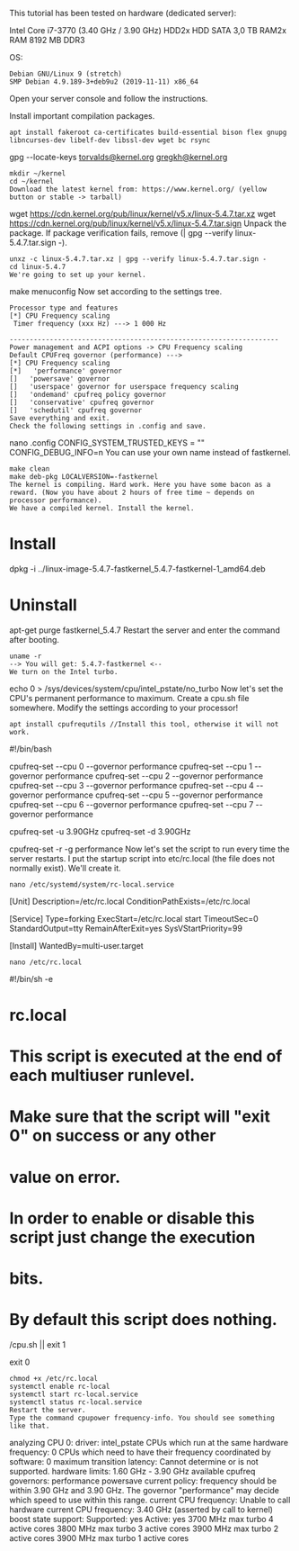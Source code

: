 
This tutorial has been tested on hardware (dedicated server):

Intel Core i7-3770 (3.40 GHz / 3.90 GHz)
HDD2x HDD SATA 3,0 TB
RAM2x RAM 8192 MB DDR3

OS:

	Debian GNU/Linux 9 (stretch)
	SMP Debian 4.9.189-3+deb9u2 (2019-11-11) x86_64

Open your server console and follow the instructions.

Install important compilation packages.
```
apt install fakeroot ca-certificates build-essential bison flex gnupg libncurses-dev libelf-dev libssl-dev wget bc rsync 

```
gpg --locate-keys torvalds@kernel.org gregkh@kernel.org 

```
mkdir ~/kernel
cd ~/kernel 
Download the latest kernel from: https://www.kernel.org/ (yellow button or stable -> tarball)
```
wget https://cdn.kernel.org/pub/linux/kernel/v5.x/linux-5.4.7.tar.xz
wget https://cdn.kernel.org/pub/linux/kernel/v5.x/linux-5.4.7.tar.sign 
Unpack the package. If package verification fails, remove (| gpg --verify linux-5.4.7.tar.sign -).
```
unxz -c linux-5.4.7.tar.xz | gpg --verify linux-5.4.7.tar.sign -
cd linux-5.4.7 
We're going to set up your kernel.
```
make menuconfig 
Now set according to the settings tree.
```
Processor type and features
[*] CPU Frequency scaling
 Timer frequency (xxx Hz) ---> 1 000 Hz

-------------------------------------------------------------------
Power management and ACPI options -> CPU Frequency scaling
Default CPUFreq governor (performance) --->
[*] CPU Frequency scaling
[*]   'performance' governor
[]   'powersave' governor
[]   'userspace' governor for userspace frequency scaling
[]   'ondemand' cpufreq policy governor
[]   'conservative' cpufreq governor
[]   'schedutil' cpufreq governor 
Save everything and exit.
Check the following settings in .config and save.
```
nano .config
CONFIG_SYSTEM_TRUSTED_KEYS = ""
CONFIG_DEBUG_INFO=n 
You can use your own name instead of fastkernel.
```
make clean
make deb-pkg LOCALVERSION=-fastkernel 
The kernel is compiling. Hard work. Here you have some bacon as a reward. (Now you have about 2 hours of free time ~ depends on processor performance).
We have a compiled kernel. Install the kernel.
```
Install
=====
dpkg -i ../linux-image-5.4.7-fastkernel_5.4.7-fastkernel-1_amd64.deb

Uninstall
=====
apt-get purge fastkernel_5.4.7 
Restart the server and enter the command after booting.
```
uname -r
--> You will get: 5.4.7-fastkernel <-- 
We turn on the Intel turbo.
```
echo 0 > /sys/devices/system/cpu/intel_pstate/no_turbo 
Now let's set the CPU's permanent performance to maximum. Create a cpu.sh file somewhere. Modify the settings according to your processor!
```
apt install cpufrequtils //Install this tool, otherwise it will not work. 
```
#!/bin/bash

cpufreq-set --cpu 0 --governor performance
cpufreq-set --cpu 1 --governor performance
cpufreq-set --cpu 2 --governor performance
cpufreq-set --cpu 3 --governor performance
cpufreq-set --cpu 4 --governor performance
cpufreq-set --cpu 5 --governor performance
cpufreq-set --cpu 6 --governor performance
cpufreq-set --cpu 7 --governor performance

cpufreq-set -u 3.90GHz
cpufreq-set -d 3.90GHz

cpufreq-set -r -g performance 
Now let's set the script to run every time the server restarts. I put the startup script into etc/rc.local (the file does not normally exist). We'll create it.
```
nano /etc/systemd/system/rc-local.service 
```
[Unit]
Description=/etc/rc.local
ConditionPathExists=/etc/rc.local

[Service]
Type=forking
ExecStart=/etc/rc.local start
TimeoutSec=0
StandardOutput=tty
RemainAfterExit=yes
SysVStartPriority=99

[Install]
WantedBy=multi-user.target 
```
nano /etc/rc.local 
```
#!/bin/sh -e
#
# rc.local
#
# This script is executed at the end of each multiuser runlevel.
# Make sure that the script will "exit 0" on success or any other
# value on error.
#
# In order to enable or disable this script just change the execution
# bits.
#
# By default this script does nothing.
/cpu.sh || exit 1

exit 0 
```
chmod +x /etc/rc.local
systemctl enable rc-local
systemctl start rc-local.service
systemctl status rc-local.service 
Restart the server.
Type the command cpupower frequency-info. You should see something like that.
```
analyzing CPU 0:
  driver: intel_pstate
  CPUs which run at the same hardware frequency: 0
  CPUs which need to have their frequency coordinated by software: 0
  maximum transition latency:  Cannot determine or is not supported.
  hardware limits: 1.60 GHz - 3.90 GHz
  available cpufreq governors: performance powersave
  current policy: frequency should be within 3.90 GHz and 3.90 GHz.
  The governor "performance" may decide which speed to use
  within this range.
  current CPU frequency: Unable to call hardware
  current CPU frequency: 3.40 GHz (asserted by call to kernel)
  boost state support:
Supported: yes
Active: yes
3700 MHz max turbo 4 active cores
3800 MHz max turbo 3 active cores
3900 MHz max turbo 2 active cores
3900 MHz max turbo 1 active cores  

